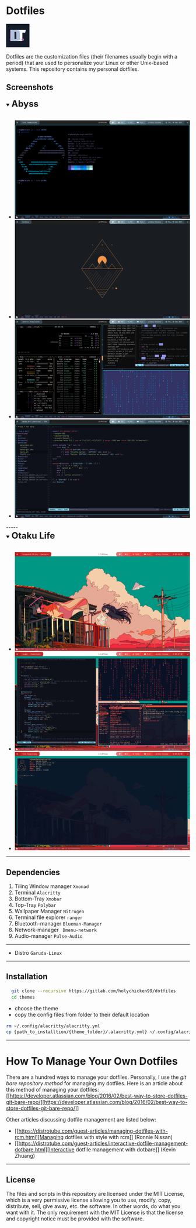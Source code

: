 # Dotfiles 
![Logo](./youtube-avatar.jpg)


Dotfiles are the customization files (their filenames usually begin with a period) that are used to personalize your Linux or other Unix-based systems. This repository contains my personal dotfiles. 





## Screenshots
<details open>
<summary> <strong><font size="+2"> Abyss </font></strong/></summary>
<br>


- ![App Screenshot](./themes/abyss/1.png)
- ![App Screenshot](./themes/abyss/2.png)
- ![App Screenshot](./themes/abyss/3.png)
- ![App Screenshot](./themes/abyss/4.png)
</details>
-----
<details open>
<summary> <strong><font size="+2"> Otaku Life </font></strong/></summary>
<br>





- ![App Screenshot](/themes/otaku_life/1.png)
- ![App Screenshot](/themes/otaku_life/2.png)
- ![App Screenshot](/themes/otaku_life/3.png)

</details>

 ------

 ## Dependencies 
1.  Tiling Window manager `Xmonad` 
2. Terminal `Alacritty`
3. Bottom-Tray `Xmobar` 
4. Top-Tray `Polybar`
5. Wallpaper Manager `Nitrogen`
6. Terminal file explorer `ranger`
7. Bluetooth-manager `Blueman-Manager`
8. Network-manager ` Dmenu-network`
9. Audio-manager `Pulse-Audio`
---
* Distro    `Garuda-Linux`

---
## Installation


```bash
  git clone --recursive https://gitlab.com/holychicken99/dotfiles
  cd themes 
```
- choose the theme 
- copy the config files from folder to  their default location

``` bash 
rm ~/.config/alacritty/alacritty.yml
cp {path_to_installtion/{theme_folder}/.alacritty.yml} ~/.config/alacritty/

```
----
 # How To Manage Your Own Dotfiles
There are a hundred ways to manage your dotfiles. Personally, I use the *git bare repository method* for managing my dotfiles. Here is an article about this method of managing your dotfiles: [[https://developer.atlassian.com/blog/2016/02/best-way-to-store-dotfiles-git-bare-repo/][https://developer.atlassian.com/blog/2016/02/best-way-to-store-dotfiles-git-bare-repo/]]

Other articles discussing dotfile management are listed below:
- [[https://distrotube.com/guest-articles/managing-dotfiles-with-rcm.html][Managing dotfiles with style with rcm]] (Ronnie Nissan)
- [[https://distrotube.com/guest-articles/interactive-dotfile-management-dotbare.html][Interactive dotfile management with dotbare]] (Kevin Zhuang)

----


    


## License

The files and scripts in this repository are licensed under the MIT License, which is a very permissive license allowing you to use, modify, copy, distribute, sell, give away, etc. the software. In other words, do what you want with it. The only requirement with the MIT License is that the license and copyright notice must be provided with the software.